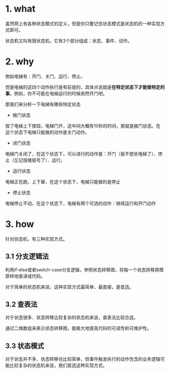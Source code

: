 
# 1. what
虽然网上有各种状态模式的定义，但是你只要记住状态模式是状态机的一种实现方式即可。

状态机又叫有限状态机，它有3个部分组成：状态、事件、动作。

# 2. why
例如电梯有：开门、关门、运行、停止。

但是电梯的这四个动作执行是有前提的，具体点说就是**在特定状态下才能做特定的事**。例如，你不可能在电梯运行的时候突然开门吧。

那我们来分析一下电梯有哪些特定状态

- 敞门状态

按了电梯上下按钮，电梯门开，这中间大概有10秒的时间，那就是敞门状态。在这个状态下电梯只能做的动作是关门动作。

- 闭门状态

电梯门关闭了，在这个状态下，可以进行的动作是：开门（我不想坐电梯了）、停止（忘记按楼层号了）、运行。

- 运行状态

电梯正在跑，上下窜，在这个状态下，电梯只能做的是停止

- 停止状态

电梯停止不动，在这个状态下，电梯有两个可选的动作：继续运行和开门动作


# 3. how
针对状态机，有三种实现方式。

## 3.1 分支逻辑法
利用if-else或者switch-case分支逻辑，参照状态转移图，将每一个状态转移原模原样地直译成代码。

对于简单的状态机来说，这种实现方式最简单、最直接，是首选。

## 3.2 查表法
对于状态很多、状态转移比较复杂的状态机来说，查表法比较合适。

通过二维数组来表示状态转移图，能极大地提高代码的可读性和可维护性。

## 3.3 状态模式
对于状态并不多、状态转移也比较简单，但事件触发执行的动作包含的业务逻辑可能比较复杂的状态机来说，我们首选这种实现方式。

